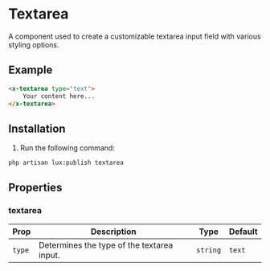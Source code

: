 # Textarea
A component used to create a customizable textarea input field with various styling options.

## Example
```html
<x-textarea type="text">
    Your content here...
</x-textarea>
```

## Installation

1. Run the following command:

```bash
php artisan lux:publish textarea
```



## Properties

### textarea
| Prop      | Description                            | Type     | Default   |
|-----------|----------------------------------------|----------|-----------|
| `type`    | Determines the type of the textarea input. | `string` | `text`    |